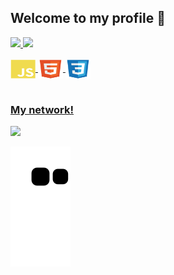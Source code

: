 ## Welcome to my profile 👾

 <div>
   <a href="https://github.com/ Felipe-pr7">
   <img height="180em" src="https://github-readme-stats.vercel.app/api?username=Felipe-pr7Felipe-pr7&show_icons=true&theme=tokyonight&include_all_commits=true&count_private=true"/>
   <img height="180em" src="https://github-readme-stats.vercel.app/api/top-langs/?username=Felipe-pr7&layout=compact&langs_count=6&theme=tokyonight"/>

</div>
<div style="display: inline_block"><br>
  <img align="center" alt="Js" height="30" width="40" src="https://raw.githubusercontent.com/devicons/devicon/master/icons/javascript/javascript-plain.svg">
  <img align="center" alt="HTML" height="30" width="40" src="https://raw.githubusercontent.com/devicons/devicon/master/icons/html5/html5-original.svg">
  <img align="center" alt="CSS" height="30" width="40" src="https://raw.githubusercontent.com/devicons/devicon/master/icons/css3/css3-original.svg">
</div>
 
 <br>
 
  ### My network!
 
<div> 
 <a href="https://instagram.com/_pfelipskt" target="_blank"><img src="[https://img.shields.io/badge/-Instagram-%23E4405F?style=for-the-badge&logo=instagram&logoColor=white](https://www.instagram.com/_pfelipskt/)" target="_blank"></a>

 ![Snake animation](https://github.com/Felipe-pr7/Felipe-pr7/blob/output/github-contribution-grid-snake.svg)

</div>
